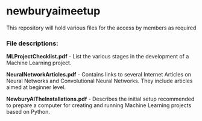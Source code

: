 # newburyaimeetup
This repository will hold various files for the access by members as required
### File descriptions:
**MLProjectChecklist.pdf** - List the various stages in the development of a Machine Learning project.

**NeuralNetworkArticles.pdf** - Contains links to several Internet Articles on Neural Networks and Convolutional Neural Networks. They include articles aimed at beginner level.

**NewburyAITheInstallations.pdf** - Describes the initial setup recommended to prepare a computer for creating and running Machine Learning projects based on Python.
